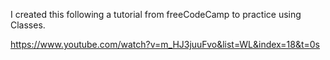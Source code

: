 I created this following a tutorial from freeCodeCamp to practice using Classes.

https://www.youtube.com/watch?v=m_HJ3juuFvo&list=WL&index=18&t=0s